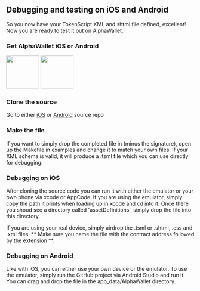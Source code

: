 ## Debugging and testing on iOS and Android

So you now have your TokenScript XML and shtml file defined, excellent!
Now you are ready to test it out on AlphaWallet.

### Get AlphaWallet iOS or Android
[<img src=https://github.com/AlphaWallet/alpha-wallet-ios/blob/master/resources/app-store-badge.png height="88">](https://itunes.apple.com/us/app/alphawallet/id1358230430?ls=1&mt=8) [<img src=https://github.com/AlphaWallet/alpha-wallet-android/blob/master/dmz/src/main/resources/static/images/googleplay.png height="88">](https://play.google.com/store/apps/details?id=io.stormbird.wallet&hl=en_US)

### Clone the source
Go to either [iOS](https://github.com/AlphaWallet/alpha-wallet-ios) or [Android](https://github.com/AlphaWallet/alpha-wallet-android) source repo

### Make the file
If you want to simply drop the completed file in (minus the signature), open up the Makefile in examples and 
change it to match your own files. If your XML schema is valid, it will produce a .tsml file which you can use directly for debugging.  

### Debugging on iOS 
After cloning the source code you can run it with either the emulator or your own phone via xcode or AppCode.
If you are using the emulator, simply copy the path it prints when loading up in xcode and cd into it. 
Once there you shoud see a directory called 'assetDefinitions', simply drop the file into this directory.

If you are using your real device, simply airdrop the .tsml or .shtml, .css and .xml files. 
** Make sure you name the file with the contract address followed by the extension **. 

### Debugging on Android
Like with iOS, you can either use your own device or the emulator.
To use the emulator, simply run the GitHub project via Android Studio and run it. 
You can drag and drop the file in the app_data/AlphaWallet directory. 

